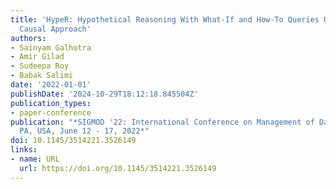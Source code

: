 ```yaml
---
title: 'HypeR: Hypothetical Reasoning With What-If and How-To Queries Using a Probabilistic
  Causal Approach'
authors:
- Sainyam Galhotra
- Amir Gilad
- Sudeepa Roy
- Babak Salimi
date: '2022-01-01'
publishDate: '2024-10-29T18:12:18.845504Z'
publication_types:
- paper-conference
publication: "*SIGMOD '22: International Conference on Management of Data, Philadelphia,
  PA, USA, June 12 - 17, 2022*"
doi: 10.1145/3514221.3526149
links:
- name: URL
  url: https://doi.org/10.1145/3514221.3526149
---
```

